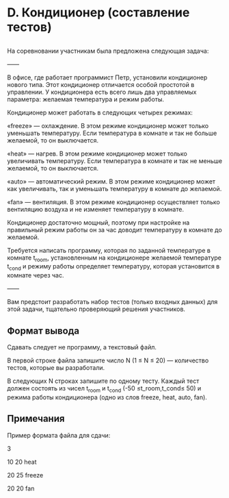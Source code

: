 <div class="problem-statement">
   <div class="header">
      <h1 class="title">D. Кондиционер (составление тестов)</h1>
   </div>
   <h2></h2>
   <div class="legend"><span style="">
         <p>На соревновании участникам была предложена следующая задача:</p></span><p>——</p>
      <p>В офисе, где работает программист Петр, установили кондиционер нового типа. Этот кондиционер отличается особой простотой в
         управлении. У кондиционера есть всего лишь два управляемых параметра: желаемая температура и режим работы.
      </p>
      <p>Кондиционер может работать в следующих четырех режимах:</p>
      <p>«freeze» — охлаждение. В этом режиме кондиционер может только уменьшать температуру. Если температура в комнате и так не больше желаемой,
         то он выключается.
      </p>
      <p>«heat» — нагрев. В этом режиме кондиционер может только увеличивать температуру. Если температура в комнате и так не меньше желаемой,
         то он выключается.
      </p>
      <p>«auto» — автоматический режим. В этом режиме кондиционер может как увеличивать, так и уменьшать температуру в комнате до желаемой.</p>
      <p>«fan» — вентиляция. В этом режиме кондиционер осуществляет только вентиляцию воздуха и не изменяет температуру в комнате.</p>
      <p>Кондиционер достаточно мощный, поэтому при настройке на правильный режим работы он за час доводит температуру в комнате до
         желаемой.
      </p>
      <p>Требуется написать программу, которая по заданной температуре в комнате <span class="tex-math-text">t<sub>room</sub></span>, установленным на кондиционере желаемой температуре <span class="tex-math-text">t<sub>cond</sub></span> и режиму работы определяет температуру, которая установится в комнате через час.
      </p>
      <p>——</p>
      <p>Вам предстоит разработать набор тестов (только входных данных) для этой задачи, тщательно проверяющий решения участников.</p>
   </div>
   <h2>Формат вывода</h2>
   <div class="output-specification"><span style="">
         <p>Сдавать следует не программу, а текстовый файл.</p></span><p>В первой строке файла запишите число <span class="tex-math-text">N</span> (<span class="tex-math-text">1 ≤ N ≤ 20</span>)&nbsp;— количество тестов, которые вы разработали.
      </p>
      <p>В следующих <span class="tex-math-text">N</span> строках запишите по одному тесту. Каждый тест должен состоять из чисел <span class="tex-math-text">t<sub>room</sub></span> и <span class="tex-math-text">t<sub>cond</sub></span> (<span class="tex-math-text">-50 ≤</span>t_<span style="">room</span><span class="tex-math-text">,</span>t_<span style="">cond</span><span class="tex-math-text">≤ 50</span>) и режима работы кондиционера (одно из слов freeze, heat, auto, fan).
      </p>
   </div>
   <h2>Примечания</h2>
   <div class="notes"><span style="">
         <p>Пример формата файла для сдачи:</p></span><p>3</p>
      <p>10 20 heat</p>
      <p>20 25 freeze</p>
      <p>20 20 fan</p>
   </div>
</div>